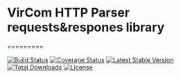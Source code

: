 # VirCom HTTP Parser requests&respones library
=========

[![Build Status](https://travis-ci.org/vircom/http-parser.svg?branch=master)](https://travis-ci.org/vircom/behat3-zendframework3-extension)
[![Coverage Status](https://coveralls.io/repos/github/vircom/http-parser/badge.svg)](https://coveralls.io/github/vircom/http-parser)
[![Latest Stable Version](https://poser.pugx.org/vircom/http-parser/v/stable.png)](https://packagist.org/packages/vircom/http-parser)
[![Total Downloads](https://poser.pugx.org/vircom/http-parser/downloads.png)](https://packagist.org/vircom/http-parser)
[![License](https://poser.pugx.org/vircom/http-parser/license.png)](https://packagist.org/packages/vircom/http-parser)